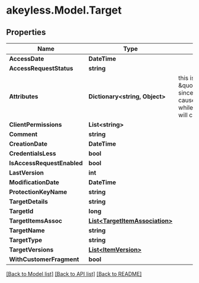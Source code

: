 # akeyless.Model.Target

## Properties

Name | Type | Description | Notes
------------ | ------------- | ------------- | -------------
**AccessDate** | **DateTime** |  | [optional] 
**AccessRequestStatus** | **string** |  | [optional] 
**Attributes** | **Dictionary&lt;string, Object&gt;** | this is not \&quot;omitempty\&quot; since an empty value causes no update while an empty map will clear the attributes | [optional] 
**ClientPermissions** | **List&lt;string&gt;** |  | [optional] 
**Comment** | **string** |  | [optional] 
**CreationDate** | **DateTime** |  | [optional] 
**CredentialsLess** | **bool** |  | [optional] 
**IsAccessRequestEnabled** | **bool** |  | [optional] 
**LastVersion** | **int** |  | [optional] 
**ModificationDate** | **DateTime** |  | [optional] 
**ProtectionKeyName** | **string** |  | [optional] 
**TargetDetails** | **string** |  | [optional] 
**TargetId** | **long** |  | [optional] 
**TargetItemsAssoc** | [**List&lt;TargetItemAssociation&gt;**](TargetItemAssociation.md) |  | [optional] 
**TargetName** | **string** |  | [optional] 
**TargetType** | **string** |  | [optional] 
**TargetVersions** | [**List&lt;ItemVersion&gt;**](ItemVersion.md) |  | [optional] 
**WithCustomerFragment** | **bool** |  | [optional] 

[[Back to Model list]](../README.md#documentation-for-models) [[Back to API list]](../README.md#documentation-for-api-endpoints) [[Back to README]](../README.md)

